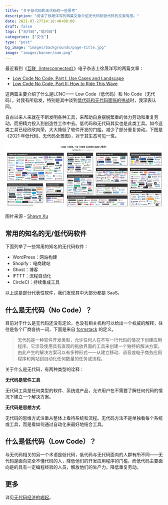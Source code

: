 ```yaml
---
title: "关于低代码和无代码的一些思考"
description: "阅读了徐晟洋写的两篇文章介绍无代码和低代码的文章有感。"
date: 2021-07-27T14:18:40+08:00
draft: false
tags: ["无代码","低代码"]
categories: ["文化"]
type: "post"
bg_image: "images/backgrounds/page-title.jpg"
image: "images/banner/oam.png"
---
```


最近看到《[互联（Interconnected）](https://interconnected.blog/)》电子杂志上徐晟洋写的两篇文章：

- [Low Code No Code, Part I: Use Cases and Landscape](https://interconnected.blog/low-code-no-code-part-i-use-cases-and-landscape/)
- [Low Code No Code, Part II: How to Ride This Wave](https://interconnected.blog/low-code-no-code-part-ii-how-to-ride-this-wave/)

这两篇主要介绍了什么是LCNC—— Low Code（低代码）和 No Code（无代码），对我有所启发，特别是其中谈到[低代码和无代码面临的挑战](https://interconnected.blog/low-code-no-code-part-ii-how-to-ride-this-wave/#lcnc%E9%9D%A2%E4%B8%B4%E7%9A%84%E6%8C%91%E6%88%98)时，我深表认同。

自古以来人来就在不断发明各种工具，来帮助自身摆脱繁重的体力劳动和重复劳动，而把精力投入到创造性工作中去。低代码和无代码其实也是此类工具。如今这类工具已经欣欣向荣，大大降低了软件开发的门槛，减少了部分重复劳动。下图是《2021 年低代码、无代码全景图》，对于其生态可见一斑。

![低代码、无代码全景图 2021](low-code-no-code-landscape-2021.jpg)

图片来源 - [Shawn Xu](https://shawn-s3.s3-us-west-2.amazonaws.com/public/LCNC+by+Shawn+Xu.pdf)

## 常用的知名的无/低代码软件

下面列举了一些常用的知名的无代码软件：

- WordPress：网站构建
- Shopify：电商建站
- Ghost：博客
- IFTTT：流程自动化
- CircleCI：持续集成工具

以上这是部分代表性软件，我们发现其中大部分都是 SaaS。

## 什么是无代码（No Code）？

目前对于什么是无代码还没有定论，也没有相关机构可以给出一个权威的解释，往往是各个厂商各执一词，下面是来自 [formstack](https://resources.formstack.com/reports/rise-of-the-no-code-economy/what-does-no-code-mean#body-start) 的定义。

> 无代码是一种软件开发类型，允许任何人在不写一行代码的情况下创建应用程序。它涉及使用具有直观的拖放界面的工具来创建一个独特的解决方案。由此产生的解决方案可以有多种形式——从建立移动、语音或电子商务应用程序和网站到自动化任何数量的任务或流程。

关于什么是无代码，有两种类型的诠释：

**无代码是软件工具**

无代码工具是任何类型的软件、系统或产品，允许用户在不需要了解任何代码的情况下建立一个解决方案。

**无代码是思想方式**

无代码的思维方式注重从整体上看待系统和流程。无代码方法不是单独看每个系统或工具，而是看如何通过自动化来最好地结合工具。

## 什么是低代码（Low Code）？

与无代码相关的另一个术语是低代码，低代码与无代码面向的人群有所不同——无代码是面向完全不懂代码的人，降低他们的开发应用程序的门槛，而低代码主要面向是的具有一定编程经验的人员，解放他们的生产力，降低重复劳动。

## 更多

详见[无代码经济的崛起](https://resources.formstack.com/reports/rise-of-the-no-code-economy/)。
